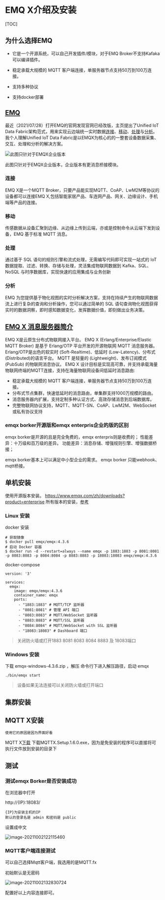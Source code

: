 # EMQ X介绍及安装
[TOC]

## 为什么选择EMQ

* 它是一个开源系统，可以自己开发插件/模块，对于EMQ Broker不支持Kafaka可以编译插件。

* 稳定承载大规模的 MQTT 客户端连接，单服务器节点支持50万到100万连接。
* 支持多种协议
* 支持docker部署

## [EMQ](https://www.emqx.com/zh)

最近（2021/07/28）打开EMQ的官网发现官网已经改版，主页提出了Unified IoT Data Fabric架构范式，用来实现云边端统一实时数据[连接](https://www.emqx.com/zh/solutions/by-technologies/connect)、[移动](https://www.emqx.com/zh/solutions/by-technologies/move)、[处理](https://www.emqx.com/zh/solutions/by-technologies/process)与[分析](https://www.emqx.com/zh/solutions/by-technologies/analyze)。
我个人理解Unified IoT Data Fabric是以EMQX为核心的的一整套设备数据采集、交互、处理和分析的解决方案。

![此图只针对于EMQX企业版本](https://static.emqx.com/_nuxt/img/banner-bg.b602796.png)

此图只针对于EMQX企业版本，企业版本有更消息桥接模块。

### 连接

EMQ X是一个MQTT Broker，只要产品能实现MQTT、CoAP、LwM2M等协议的设备都可以连接EMQ X,包括智能家居产品、车连网产品、网关、边缘设计、手机端等产品的连接。
### 移动
传感数据从设备汇聚到边缘、从边缘上传到云端，亦或是控制命令从云端下发到设备，EMQ 基于标准 MQTT 消息。
### 处理
通过基于 SQL 语句的规则引擎和流式处理，无需编写代码即可实现一站式的 IoT 数据提取、过滤、转换、存储与处理，灵活集成物联网数据到 Kafka、SQL、NoSQL 与时序数据库，实现快速的应用集成与业务创新
### 分析
EMQ 为您提供基于物化视图的实时分析解决方案，支持在持续产生的物联网数据流上进行复杂的查询和分析操作，您可以通过简单的 SQL 语句查询物化视图获得实时的数据洞察，即时感知数据变化，发挥数据价值，即刻做出业务决策。
## [EMQ X 消息服务器简介](https://docs.emqx.cn/enterprise/v4.3/#emq-x-%E6%B6%88%E6%81%AF%E6%9C%8D%E5%8A%A1%E5%99%A8%E7%AE%80%E4%BB%8B)
EMQ X是云原生分布式物联网接入平台。
EMQ X (Erlang/Enterprise/Elastic MQTT Broker) 是基于 Erlang/OTP 平台开发的开源物联网 MQTT 消息服务器。
Erlang/OTP是出色的软实时 (Soft-Realtime)、低延时 (Low-Latency)、分布式 (Distributed)的语言平台。
MQTT 是轻量的 (Lightweight)、发布订阅模式 (PubSub) 的物联网消息协议。
EMQ X 设计目标是实现高可靠，并支持承载海量物联网终端的MQTT连接，支持在海量物联网设备间低延时消息路由:
* 稳定承载大规模的 MQTT 客户端连接，单服务器节点支持50万到100万连接。
* 分布式节点集群，快速低延时的消息路由，单集群支持1000万规模的路由。
* 消息服务器内扩展，支持定制多种认证方式、高效存储消息到后端数据库。
* 完整物联网协议支持，MQTT、MQTT-SN、CoAP、LwM2M、WebSocket 或私有协议支持
### emqx borker开源版和emqx enterpris企业的版的区别
emqx borker是开源的且是完全免费的，emqx enterpris则是收费的；
性能差异：十万级和百万级的差异。
功能差异：消息存储、增强规则引擎、增强数据桥接；

emqx borker基本上可以满足中小型企业的需求。
emqx borker 只能webhook、mqtt桥接。

## 单机安装
使用开源版本安装。
https://www.emqx.com/zh/downloads?product=enterprise
所有版本的安装，[参考](https://docs.emqx.cn/broker/v4.3/getting-started/install.html#%E4%BA%8C%E8%BF%9B%E5%88%B6%E5%8C%85%E5%AE%89%E8%A3%85-linux)
### Linux 安装
docker 安装
```
# 获取镜像
$ docker pull emqx/emqx:4.3.6
# 启动 Docker 容器
$ docker run -d --restart=always --name emqx -p 1883:1883 -p 8081:8081 -p 8083:8083 -p 8084:8084 -p 8883:8883 -p 18083:18083 emqx/emqx:4.3.6
```


docker-compose

```
version: '3'

services:
  emqx:
    image: emqx/emqx:4.3.6
    container_name: emqx
    ports:
      - "1883:1883" # MQTT/TCP 监听器
      - "8081:8081" # 管理 API 端口
      - "8083:8083" # MQTT/WebSocket 监听器
      - "8883:8883" # MQTT/SSL 监听器
      - "8084:8084" # MQTT/WebSocket with SSL 监听器
      - "18083:18083" # Dashboard 端口
```



> 关闭防火墙或打开1883 8081 8083 8084 8883 及 18083端口


### Windows 安装

下载 emqx-windows-4.3.6.zip ，解压
命令行下进入解压路径，启动 emqx

```
./bin/emqx start
```
> 设备如果无法连接可以关闭防火墙或打开端口
## 集群安装

## MQTT X安装

```
使用它的原因是因为界面好看
```

MQTT X[下载](https://github.com/emqx/MQTTX/releases/tag/v1.6.0)
下载MQTTX.Setup.1.6.0.exe，因为是免安装的程序可以直接将可执行文件放到安装的目录下

## 测试

### 测试emqx Borker是否安装成功

在浏览器中打开

http://{IP}:18083/

```
{IP}为安装主机的IP
默认的登录名是 admin 和密码是 public
```

设置成中文

![image-20211002122115460](http://note.makerknz.cn/image-20211002122115460.png)

### MQTT客户端连接测试

可以自己选择Mqtt客户端，我选用的是MQTT.fx

初始默认是无密码

![image-20211002132830724](http://note.makerknz.cn/image-20211002132830724.png)

配置好以上内容连接即可。

